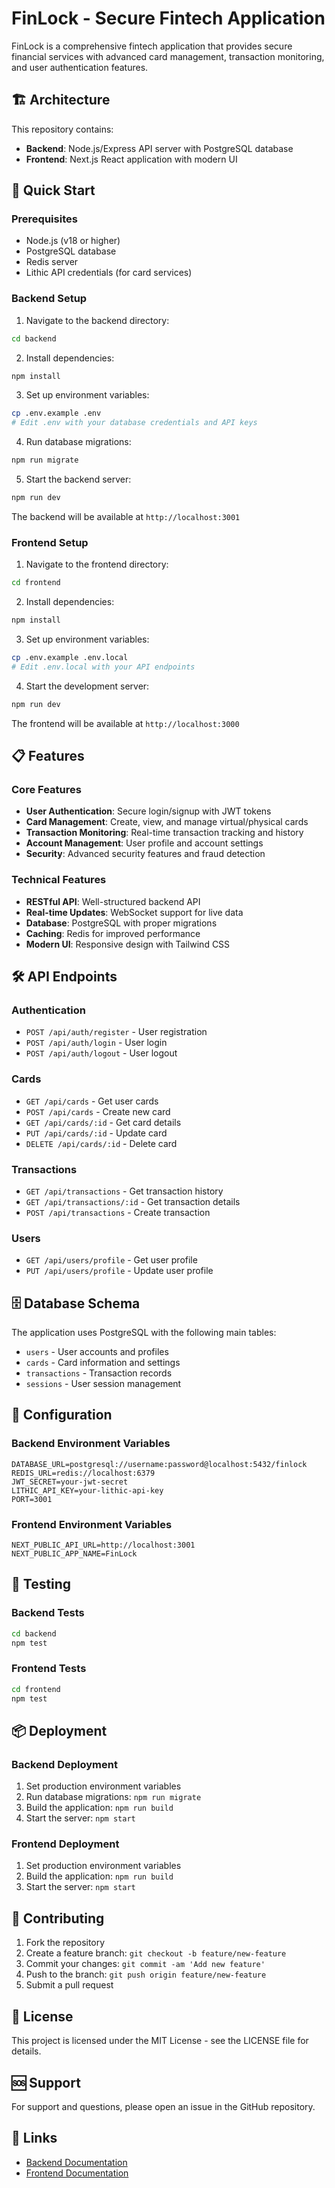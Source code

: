 # FinLock - Secure Fintech Application

FinLock is a comprehensive fintech application that provides secure financial services with advanced card management, transaction monitoring, and user authentication features.

## 🏗️ Architecture

This repository contains:
- **Backend**: Node.js/Express API server with PostgreSQL database
- **Frontend**: Next.js React application with modern UI

## 🚀 Quick Start

### Prerequisites
- Node.js (v18 or higher)
- PostgreSQL database
- Redis server
- Lithic API credentials (for card services)

### Backend Setup

1. Navigate to the backend directory:
```bash
cd backend
```

2. Install dependencies:
```bash
npm install
```

3. Set up environment variables:
```bash
cp .env.example .env
# Edit .env with your database credentials and API keys
```

4. Run database migrations:
```bash
npm run migrate
```

5. Start the backend server:
```bash
npm run dev
```

The backend will be available at `http://localhost:3001`

### Frontend Setup

1. Navigate to the frontend directory:
```bash
cd frontend
```

2. Install dependencies:
```bash
npm install
```

3. Set up environment variables:
```bash
cp .env.example .env.local
# Edit .env.local with your API endpoints
```

4. Start the development server:
```bash
npm run dev
```

The frontend will be available at `http://localhost:3000`

## 📋 Features

### Core Features
- **User Authentication**: Secure login/signup with JWT tokens
- **Card Management**: Create, view, and manage virtual/physical cards
- **Transaction Monitoring**: Real-time transaction tracking and history
- **Account Management**: User profile and account settings
- **Security**: Advanced security features and fraud detection

### Technical Features
- **RESTful API**: Well-structured backend API
- **Real-time Updates**: WebSocket support for live data
- **Database**: PostgreSQL with proper migrations
- **Caching**: Redis for improved performance
- **Modern UI**: Responsive design with Tailwind CSS

## 🛠️ API Endpoints

### Authentication
- `POST /api/auth/register` - User registration
- `POST /api/auth/login` - User login
- `POST /api/auth/logout` - User logout

### Cards
- `GET /api/cards` - Get user cards
- `POST /api/cards` - Create new card
- `GET /api/cards/:id` - Get card details
- `PUT /api/cards/:id` - Update card
- `DELETE /api/cards/:id` - Delete card

### Transactions
- `GET /api/transactions` - Get transaction history
- `GET /api/transactions/:id` - Get transaction details
- `POST /api/transactions` - Create transaction

### Users
- `GET /api/users/profile` - Get user profile
- `PUT /api/users/profile` - Update user profile

## 🗄️ Database Schema

The application uses PostgreSQL with the following main tables:
- `users` - User accounts and profiles
- `cards` - Card information and settings
- `transactions` - Transaction records
- `sessions` - User session management

## 🔧 Configuration

### Backend Environment Variables
```env
DATABASE_URL=postgresql://username:password@localhost:5432/finlock
REDIS_URL=redis://localhost:6379
JWT_SECRET=your-jwt-secret
LITHIC_API_KEY=your-lithic-api-key
PORT=3001
```

### Frontend Environment Variables
```env
NEXT_PUBLIC_API_URL=http://localhost:3001
NEXT_PUBLIC_APP_NAME=FinLock
```

## 🧪 Testing

### Backend Tests
```bash
cd backend
npm test
```

### Frontend Tests
```bash
cd frontend
npm test
```

## 📦 Deployment

### Backend Deployment
1. Set production environment variables
2. Run database migrations: `npm run migrate`
3. Build the application: `npm run build`
4. Start the server: `npm start`

### Frontend Deployment
1. Set production environment variables
2. Build the application: `npm run build`
3. Start the server: `npm start`

## 🤝 Contributing

1. Fork the repository
2. Create a feature branch: `git checkout -b feature/new-feature`
3. Commit your changes: `git commit -am 'Add new feature'`
4. Push to the branch: `git push origin feature/new-feature`
5. Submit a pull request

## 📄 License

This project is licensed under the MIT License - see the LICENSE file for details.

## 🆘 Support

For support and questions, please open an issue in the GitHub repository.

## 🔗 Links

- [Backend Documentation](./backend/README.md)
- [Frontend Documentation](./frontend/README.md)
